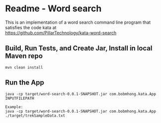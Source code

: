 # Readme - Word search

This is an implementation of a word search command line program that satisfies the code kata at  
https://github.com/PillarTechnology/kata-word-search

## Build, Run Tests, and Create Jar, Install in local Maven repo
```
mvn clean install
```

## Run the App
```
java -cp target/word-search-0.0.1-SNAPSHOT.jar com.bobmhong.kata.App INPUTFILEPATH

Example:
java -cp target/word-search-0.0.1-SNAPSHOT.jar com.bobmhong.kata.App ./target/trekSampleData.txt
```
